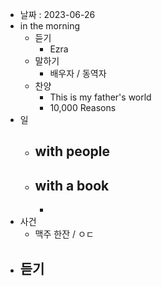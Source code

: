 - 날짜 : 2023-06-26
- in the morning
	- 듣기
		- Ezra
	- 말하기
		-  배우자 / 동역자 
	- 찬양
		- This is my father's world
		- 10,000 Reasons
- 일
	- with people
		- 
	- with a book
		- 
		- 
- 사건
	- 맥주 한잔 / ㅇㄷ 
- 듣기
	- 
